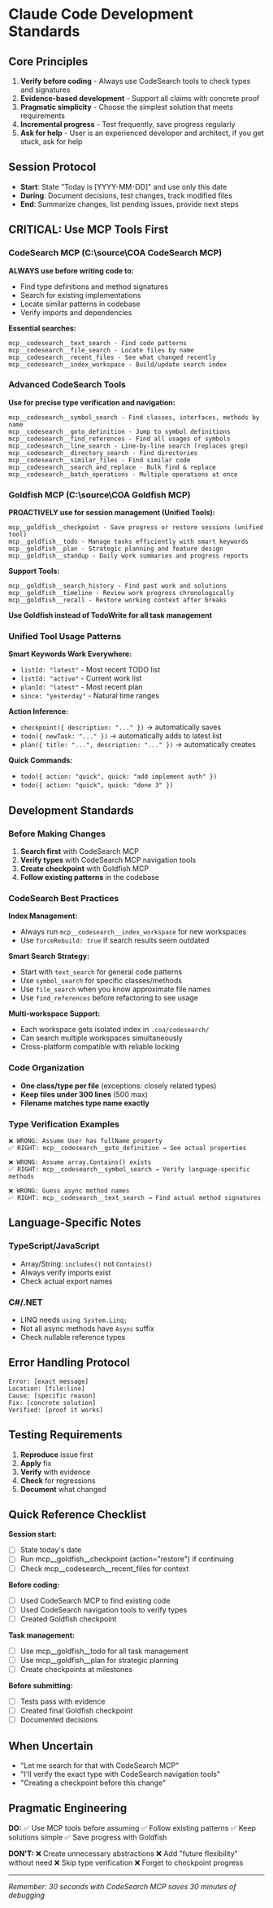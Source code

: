 # Claude Code Development Standards

## Core Principles

1. **Verify before coding** - Always use CodeSearch tools to check types and signatures
2. **Evidence-based development** - Support all claims with concrete proof
3. **Pragmatic simplicity** - Choose the simplest solution that meets requirements
4. **Incremental progress** - Test frequently, save progress regularly
5. **Ask for help** - User is an experienced developer and architect, if you get stuck, ask for help

## Session Protocol

- **Start**: State "Today is [YYYY-MM-DD]" and use only this date
- **During**: Document decisions, test changes, track modified files
- **End**: Summarize changes, list pending issues, provide next steps

## CRITICAL: Use MCP Tools First

### CodeSearch MCP (C:\source\COA CodeSearch MCP)

**ALWAYS use before writing code to:**

- Find type definitions and method signatures
- Search for existing implementations
- Locate similar patterns in codebase
- Verify imports and dependencies

**Essential searches:**

```
mcp__codesearch__text_search - Find code patterns
mcp__codesearch__file_search - Locate files by name
mcp__codesearch__recent_files - See what changed recently
mcp__codesearch__index_workspace - Build/update search index
```

### Advanced CodeSearch Tools

**Use for precise type verification and navigation:**

```
mcp__codesearch__symbol_search - Find classes, interfaces, methods by name
mcp__codesearch__goto_definition - Jump to symbol definitions
mcp__codesearch__find_references - Find all usages of symbols
mcp__codesearch__line_search - Line-by-line search (replaces grep)
mcp__codesearch__directory_search - Find directories
mcp__codesearch__similar_files - Find similar code
mcp__codesearch__search_and_replace - Bulk find & replace
mcp__codesearch__batch_operations - Multiple operations at once
```

### Goldfish MCP (C:\source\COA Goldfish MCP)

**PROACTIVELY use for session management (Unified Tools):**

```
mcp__goldfish__checkpoint - Save progress or restore sessions (unified tool)
mcp__goldfish__todo - Manage tasks efficiently with smart keywords
mcp__goldfish__plan - Strategic planning and feature design 
mcp__goldfish__standup - Daily work summaries and progress reports
```

**Support Tools:**
```
mcp__goldfish__search_history - Find past work and solutions
mcp__goldfish__timeline - Review work progress chronologically  
mcp__goldfish__recall - Restore working context after breaks
```

**Use Goldfish instead of TodoWrite for all task management**

### Unified Tool Usage Patterns

**Smart Keywords Work Everywhere:**
- `listId: "latest"` - Most recent TODO list
- `listId: "active"` - Current work list
- `planId: "latest"` - Most recent plan
- `since: "yesterday"` - Natural time ranges

**Action Inference:**
- `checkpoint({ description: "..." })` → automatically saves
- `todo({ newTask: "..." })` → automatically adds to latest list
- `plan({ title: "...", description: "..." })` → automatically creates

**Quick Commands:**
- `todo({ action: "quick", quick: "add implement auth" })`
- `todo({ action: "quick", quick: "done 3" })`

## Development Standards

### Before Making Changes

1. **Search first** with CodeSearch MCP
2. **Verify types** with CodeSearch MCP navigation tools
3. **Create checkpoint** with Goldfish MCP
4. **Follow existing patterns** in the codebase

### CodeSearch Best Practices

**Index Management:**
- Always run `mcp__codesearch__index_workspace` for new workspaces
- Use `forceRebuild: true` if search results seem outdated

**Smart Search Strategy:**
- Start with `text_search` for general code patterns
- Use `symbol_search` for specific classes/methods
- Use `file_search` when you know approximate file names
- Use `find_references` before refactoring to see usage

**Multi-workspace Support:**
- Each workspace gets isolated index in `.coa/codesearch/`
- Can search multiple workspaces simultaneously
- Cross-platform compatible with reliable locking

### Code Organization

- **One class/type per file** (exceptions: closely related types)
- **Keep files under 300 lines** (500 max)
- **Filename matches type name exactly**

### Type Verification Examples

```
❌ WRONG: Assume User has fullName property
✅ RIGHT: mcp__codesearch__goto_definition → See actual properties

❌ WRONG: Assume array.Contains() exists
✅ RIGHT: mcp__codesearch__symbol_search → Verify language-specific methods

❌ WRONG: Guess async method names
✅ RIGHT: mcp__codesearch__text_search → Find actual method signatures
```

## Language-Specific Notes

### TypeScript/JavaScript

- Array/String: `includes()` not `Contains()`
- Always verify imports exist
- Check actual export names

### C#/.NET

- LINQ needs `using System.Linq;`
- Not all async methods have `Async` suffix
- Check nullable reference types

## Error Handling Protocol

```
Error: [exact message]
Location: [file:line]
Cause: [specific reason]
Fix: [concrete solution]
Verified: [proof it works]
```

## Testing Requirements

1. **Reproduce** issue first
2. **Apply** fix
3. **Verify** with evidence
4. **Check** for regressions
5. **Document** what changed

## Quick Reference Checklist

**Session start:**

- [ ] State today's date
- [ ] Run mcp__goldfish__checkpoint (action="restore") if continuing
- [ ] Check mcp__codesearch__recent_files for context

**Before coding:**

- [ ] Used CodeSearch MCP to find existing code
- [ ] Used CodeSearch navigation tools to verify types
- [ ] Created Goldfish checkpoint

**Task management:**

- [ ] Use mcp__goldfish__todo for all task management
- [ ] Use mcp__goldfish__plan for strategic planning
- [ ] Create checkpoints at milestones

**Before submitting:**

- [ ] Tests pass with evidence
- [ ] Created final Goldfish checkpoint
- [ ] Documented decisions

## When Uncertain

- "Let me search for that with CodeSearch MCP"
- "I'll verify the exact type with CodeSearch navigation tools"
- "Creating a checkpoint before this change"

## Pragmatic Engineering

**DO:**
✅ Use MCP tools before assuming
✅ Follow existing patterns
✅ Keep solutions simple
✅ Save progress with Goldfish

**DON'T:**
❌ Create unnecessary abstractions
❌ Add "future flexibility" without need
❌ Skip type verification
❌ Forget to checkpoint progress

---

_Remember: 30 seconds with CodeSearch MCP saves 30 minutes of debugging_
